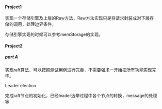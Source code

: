 #### Project1

实现一个存储引擎及上层的Raw方法，Raw方法实现只是将请求封装成对下层存储的调用，处理边界条件。

存储引擎实现的时候可以参考memStorage的实现。

#### Project2

##### part A

实现raft算法，可以按照测试用例进行完善，不需要强求一开始把所有功能实现完毕。

Leader election

完成raft节点的初始化，已经leader选举过程中各个节点的转换，message的处理等



